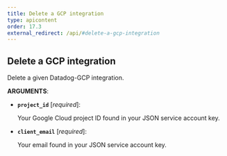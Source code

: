 ```yaml
---
title: Delete a GCP integration
type: apicontent
order: 17.3
external_redirect: /api/#delete-a-gcp-integration
---
```


## Delete a GCP integration

Delete a given Datadog-GCP integration.


**ARGUMENTS**:


* **`project_id`** [*required*]:

    Your Google Cloud project ID found in your JSON service account key.

* **`client_email`** [*required*]:

    Your email found in your JSON service account key.
